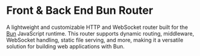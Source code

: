 # Front & Back End Bun Router

A lightweight and customizable HTTP and WebSocket router built for the [Bun](https://bun.sh) JavaScript runtime. This router supports dynamic routing, middleware, WebSocket handling, static file serving, and more, making it a versatile solution for building web applications with Bun.
